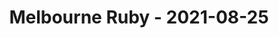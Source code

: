 ---
layout: post
title: Melbourne Ruby - 2021-08-25
datetime: 2021-08-25 18:00:00.000000000 -04:00
name: Melbourne Ruby
external_url: https://www.meetup.com/Ruby-On-Rails-Oceania-Melbourne/events/268079362/
---